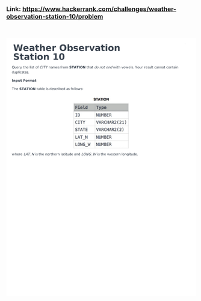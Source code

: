 ### Link: https://www.hackerrank.com/challenges/weather-observation-station-10/problem

&nbsp;

![](weather-observation-station-10-English-1.png)
